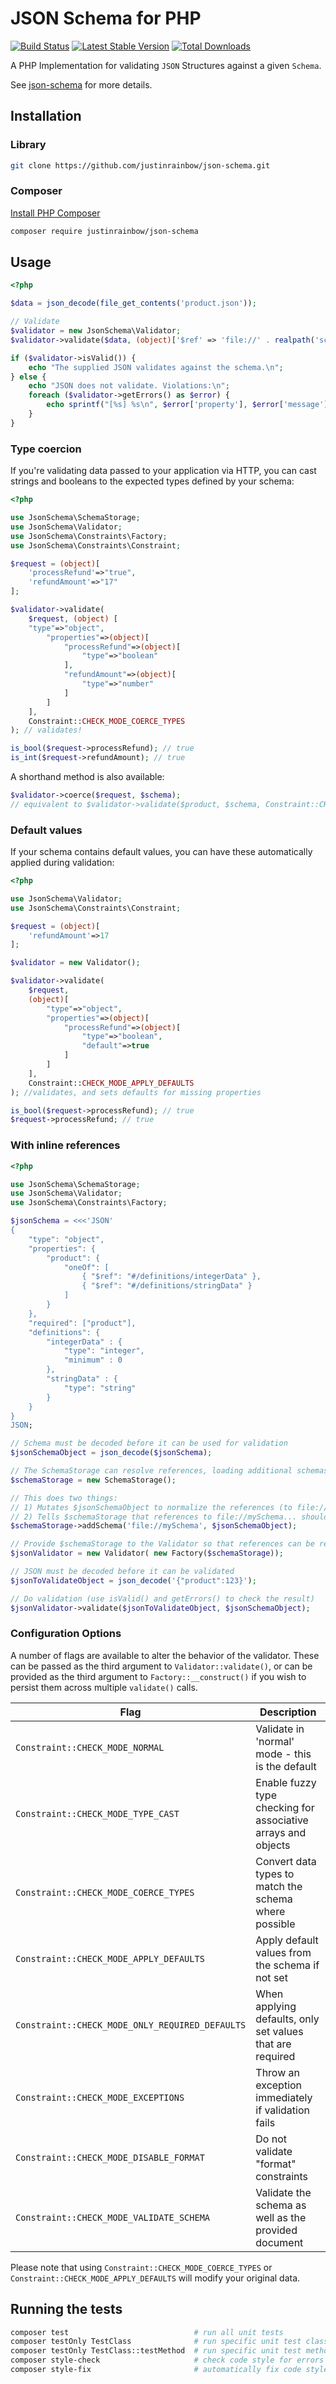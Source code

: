 # JSON Schema for PHP

[![Build Status](https://travis-ci.org/justinrainbow/json-schema.svg?branch=master)](https://travis-ci.org/justinrainbow/json-schema)
[![Latest Stable Version](https://poser.pugx.org/justinrainbow/json-schema/v/stable.png)](https://packagist.org/packages/justinrainbow/json-schema)
[![Total Downloads](https://poser.pugx.org/justinrainbow/json-schema/downloads.png)](https://packagist.org/packages/justinrainbow/json-schema)

A PHP Implementation for validating `JSON` Structures against a given `Schema`.

See [json-schema](http://json-schema.org/) for more details.

## Installation

### Library

```bash
git clone https://github.com/justinrainbow/json-schema.git
```

### Composer

[Install PHP Composer](https://getcomposer.org/doc/00-intro.md)

```bash
composer require justinrainbow/json-schema
```

## Usage

```php
<?php

$data = json_decode(file_get_contents('product.json'));

// Validate
$validator = new JsonSchema\Validator;
$validator->validate($data, (object)['$ref' => 'file://' . realpath('schema.json')]);

if ($validator->isValid()) {
    echo "The supplied JSON validates against the schema.\n";
} else {
    echo "JSON does not validate. Violations:\n";
    foreach ($validator->getErrors() as $error) {
        echo sprintf("[%s] %s\n", $error['property'], $error['message']);
    }
}
```

### Type coercion

If you're validating data passed to your application via HTTP, you can cast strings and booleans to
the expected types defined by your schema:

```php
<?php

use JsonSchema\SchemaStorage;
use JsonSchema\Validator;
use JsonSchema\Constraints\Factory;
use JsonSchema\Constraints\Constraint;

$request = (object)[
    'processRefund'=>"true",
    'refundAmount'=>"17"
];

$validator->validate(
    $request, (object) [
    "type"=>"object",
        "properties"=>(object)[
            "processRefund"=>(object)[
                "type"=>"boolean"
            ],
            "refundAmount"=>(object)[
                "type"=>"number"
            ]
        ]
    ],
    Constraint::CHECK_MODE_COERCE_TYPES
); // validates!

is_bool($request->processRefund); // true
is_int($request->refundAmount); // true
```

A shorthand method is also available:
```PHP
$validator->coerce($request, $schema);
// equivalent to $validator->validate($product, $schema, Constraint::CHECK_MODE_COERCE_TYPES);
```

### Default values

If your schema contains default values, you can have these automatically applied during validation:

```php
<?php

use JsonSchema\Validator;
use JsonSchema\Constraints\Constraint;

$request = (object)[
    'refundAmount'=>17
];

$validator = new Validator();

$validator->validate(
    $request,
    (object)[
        "type"=>"object",
        "properties"=>(object)[
            "processRefund"=>(object)[
                "type"=>"boolean",
                "default"=>true
            ]
        ]
    ],
    Constraint::CHECK_MODE_APPLY_DEFAULTS
); //validates, and sets defaults for missing properties

is_bool($request->processRefund); // true
$request->processRefund; // true
```

### With inline references

```php
<?php

use JsonSchema\SchemaStorage;
use JsonSchema\Validator;
use JsonSchema\Constraints\Factory;

$jsonSchema = <<<'JSON'
{
    "type": "object",
    "properties": {
        "product": {
            "oneOf": [
                { "$ref": "#/definitions/integerData" },
                { "$ref": "#/definitions/stringData" }
            ]
        }
    },
    "required": ["product"],
    "definitions": {
        "integerData" : {
            "type": "integer",
            "minimum" : 0
        },
        "stringData" : {
            "type": "string"
        }
    }
}
JSON;

// Schema must be decoded before it can be used for validation
$jsonSchemaObject = json_decode($jsonSchema);

// The SchemaStorage can resolve references, loading additional schemas from file as needed, etc.
$schemaStorage = new SchemaStorage();

// This does two things:
// 1) Mutates $jsonSchemaObject to normalize the references (to file://mySchema#/definitions/integerData, etc)
// 2) Tells $schemaStorage that references to file://mySchema... should be resolved by looking in $jsonSchemaObject
$schemaStorage->addSchema('file://mySchema', $jsonSchemaObject);

// Provide $schemaStorage to the Validator so that references can be resolved during validation
$jsonValidator = new Validator( new Factory($schemaStorage));

// JSON must be decoded before it can be validated
$jsonToValidateObject = json_decode('{"product":123}');

// Do validation (use isValid() and getErrors() to check the result)
$jsonValidator->validate($jsonToValidateObject, $jsonSchemaObject);
```

### Configuration Options
A number of flags are available to alter the behavior of the validator. These can be passed as the
third argument to `Validator::validate()`, or can be provided as the third argument to
`Factory::__construct()` if you wish to persist them across multiple `validate()` calls.

| Flag | Description |
|------|-------------|
| `Constraint::CHECK_MODE_NORMAL` | Validate in 'normal' mode - this is the default |
| `Constraint::CHECK_MODE_TYPE_CAST` | Enable fuzzy type checking for associative arrays and objects |
| `Constraint::CHECK_MODE_COERCE_TYPES` | Convert data types to match the schema where possible |
| `Constraint::CHECK_MODE_APPLY_DEFAULTS` | Apply default values from the schema if not set |
| `Constraint::CHECK_MODE_ONLY_REQUIRED_DEFAULTS` | When applying defaults, only set values that are required |
| `Constraint::CHECK_MODE_EXCEPTIONS` | Throw an exception immediately if validation fails |
| `Constraint::CHECK_MODE_DISABLE_FORMAT` | Do not validate "format" constraints |
| `Constraint::CHECK_MODE_VALIDATE_SCHEMA` | Validate the schema as well as the provided document |

Please note that using `Constraint::CHECK_MODE_COERCE_TYPES` or `Constraint::CHECK_MODE_APPLY_DEFAULTS`
will modify your original data.

## Running the tests

```bash
composer test                            # run all unit tests
composer testOnly TestClass              # run specific unit test class
composer testOnly TestClass::testMethod  # run specific unit test method
composer style-check                     # check code style for errors
composer style-fix                       # automatically fix code style errors
```
